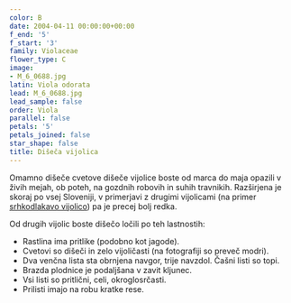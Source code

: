 ```yaml
---
color: B
date: 2004-04-11 00:00:00+00:00
f_end: '5'
f_start: '3'
family: Violaceae
flower_type: C
image:
- M_6_0688.jpg
latin: Viola odorata
lead: M_6_0688.jpg
lead_sample: false
order: Viola
parallel: false
petals: '5'
petals_joined: false
star_shape: false
title: Dišeča vijolica
---
```

Omamno dišeče cvetove dišeče vijolice boste od marca do maja opazili v živih mejah, ob poteh, na gozdnih robovih in suhih travnikih. Razširjena je skoraj po vsej Sloveniji, v primerjavi z drugimi vijolicami (na primer [srhkodlakavo vijolico](../violahirta/)) pa je precej bolj redka.

Od drugih vijolic boste dišečo ločili po teh lastnostih:

-   Rastlina ima pritlike (podobno kot jagode).
-   Cvetovi so dišeči in zelo vijoličasti (na fotografiji so preveč modri).
-   Dva venčna lista sta obrnjena navgor, trije navzdol. Čašni listi so topi.
-   Brazda plodnice je podaljšana v zavit kljunec.
-   Vsi listi so pritlični, celi, okroglosrčasti.
-   Prilisti imajo na robu kratke rese.
